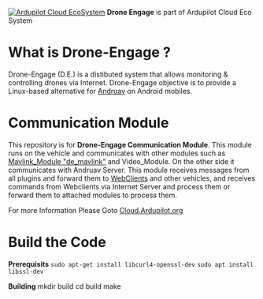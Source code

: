 [![Ardupilot Cloud EcoSystem](https://cloud.ardupilot.org/_static/ardupilot_logo.png "Ardupilot Cloud EcoSystem")](https://cloud.ardupilot.org "Ardupilot Cloud EcoSystem") **Drone Engage** is part of Ardupilot Cloud Eco System

# What is Drone-Engage ?

Drone-Engage (D.E.) is a distibuted system that allows monitoring & controlling drones via Internet. Drone-Engage objective is to provide a Linux-based alternative for [Andruav](https://play.google.com/store/apps/details?id=arudpilot.andruav&hl=en&gl=US "Andruav") on Android mobiles.

# Communication Module

This repository is for **Drone-Engage Communication Module**. This module runs on the vehicle and communicates with other modules such as [Mavlink_Module "de_mavlink"](https://github.com/HefnySco/de_mavlink "Mavlink_Module") and Video_Module. On the other side it communicates with Andruav Server. This module receives messages from all plugins and forward them to [WebClients](https://github.com/HefnySco/andruav_webclient "WebClients") and other vehicles, and receives commands from Webclients via Internet Server and process them or forward them to attached modules to process them.

For more Information Please Goto [Cloud.Ardupilot.org](https://cloud.ardupilot.org/ "Cloud.Ardupilot.org")




# Build the Code
**Prerequisits**
`sudo apt-get install libcurl4-openssl-dev`
`sudo apt install libssl-dev`

**Building**
mkdir build 
cd build
make


